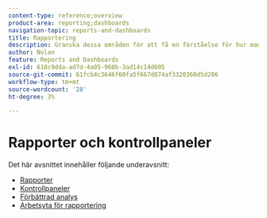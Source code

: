 ```yaml
---
content-type: reference;overview
product-area: reporting;dashboards
navigation-topic: reports-and-dashboards
title: Rapportering
description: Granska dessa områden för att få en förståelse för hur man rapporterar i Adobe Workfront.
author: Nolan
feature: Reports and Dashboards
exl-id: 618c9dda-ad7d-4a05-960b-3ad14c14d605
source-git-commit: 61fcb4c3646f60fa5f667d874af3320360d5d286
workflow-type: tm+mt
source-wordcount: '28'
ht-degree: 3%

---
```



# Rapporter och kontrollpaneler

Det här avsnittet innehåller följande underavsnitt:

* [Rapporter](../reports-and-dashboards/reports/reports-overview.md)
* [Kontrollpaneler](../reports-and-dashboards/dashboards/dashboards-overview.md)
* [Förbättrad analys](../enhanced-analytics/enhanced-analytics.md)
* [Arbetsyta för rapportering](../reports-and-dashboards/reporting-canvas/reporting-canvas.md)
